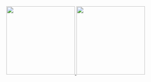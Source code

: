 <div>
  <a href="https://github.com/Wictor-dev" />
  <img height="180em" src="https://github-readme-stats.vercel.app/api?username=Wictor-dev&show_icons=true&theme=dracula&include_all_commits=true&count_private=true"/>
  <img height="180em" src="https://github-readme-stats.vercel.app/api/top-langs/?username=Wictor-dev&layout=compact&langs_count=7&theme=dracula"/>
</div>

